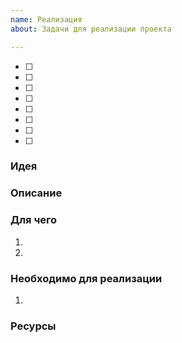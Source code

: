 ```yaml
---
name: Реализация
about: Задачи для реализации проекта

---
```


- [ ] 
- [ ] 
- [ ] 
- [ ] 
- [ ] 
- [ ] 
- [ ] 
- [ ] 

### Идея


### Описание


### Для чего
1. 
2. 

### Необходимо для реализации
1. 

### Ресурсы
[]()
